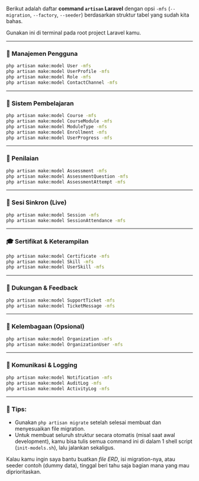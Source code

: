 Berikut adalah daftar **command `artisan` Laravel** dengan opsi `-mfs` (`--migration`, `--factory`, `--seeder`) berdasarkan struktur tabel yang sudah kita bahas.

Gunakan ini di terminal pada root project Laravel kamu.

---

### 🧑 Manajemen Pengguna

```bash
php artisan make:model User -mfs
php artisan make:model UserProfile -mfs
php artisan make:model Role -mfs
php artisan make:model ContactChannel -mfs
```

---

### 📘 Sistem Pembelajaran

```bash
php artisan make:model Course -mfs
php artisan make:model CourseModule -mfs
php artisan make:model ModuleType -mfs
php artisan make:model Enrollment -mfs
php artisan make:model UserProgress -mfs
```

---

### 🧪 Penilaian

```bash
php artisan make:model Assessment -mfs
php artisan make:model AssessmentQuestion -mfs
php artisan make:model AssessmentAttempt -mfs
```

---

### 📅 Sesi Sinkron (Live)

```bash
php artisan make:model Session -mfs
php artisan make:model SessionAttendance -mfs
```

---

### 🎓 Sertifikat & Keterampilan

```bash
php artisan make:model Certificate -mfs
php artisan make:model Skill -mfs
php artisan make:model UserSkill -mfs
```

---

### 💬 Dukungan & Feedback

```bash
php artisan make:model SupportTicket -mfs
php artisan make:model TicketMessage -mfs
```

---

### 🏢 Kelembagaan (Opsional)

```bash
php artisan make:model Organization -mfs
php artisan make:model OrganizationUser -mfs
```

---

### 📢 Komunikasi & Logging

```bash
php artisan make:model Notification -mfs
php artisan make:model AuditLog -mfs
php artisan make:model ActivityLog -mfs
```

---

### 📝 Tips:

* Gunakan `php artisan migrate` setelah selesai membuat dan menyesuaikan file migration.
* Untuk membuat seluruh struktur secara otomatis (misal saat awal development), kamu bisa tulis semua command ini di dalam 1 shell script (`init-models.sh`), lalu jalankan sekaligus.

Kalau kamu ingin saya bantu buatkan *file ERD*, isi migration-nya, atau seeder contoh (dummy data), tinggal beri tahu saja bagian mana yang mau diprioritaskan.
